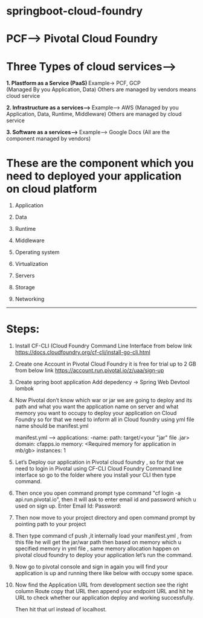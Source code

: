 # springboot-cloud-foundry

# PCF--> Pivotal Cloud Foundry

# Three Types of cloud services-->
<b> 1. Plastform as a Service (PaaS) </b>
	Example-> PCF, GCP <br>
  (Managed By you Application, Data) Others are managed by vendors means cloud service <br>

	
<b> 2. Infrastructure as a services--> </b>
	Example--> AWS
	(Managed by you Application, Data, Runtime, Middleware) Others are managed by cloud service
	
	
<b> 3. Software as a services--> </b>
	Example--> Google Docs
	(All are the component managed by vendors)
	

# These are the component which you need to deployed your application on cloud platform
1.    Application

2.    Data

3.    Runtime

4.    Middleware

5.    Operating system

6.    Virtualization

7.    Servers

8.    Storage

9.    Networking

--------------------------------------------------------------------------------------

	
# Steps:

1.  Install CF-CLI (Cloud Foundry Command Line Interface from below link  
	https://docs.cloudfoundry.org/cf-cli/install-go-cli.html 


2.  Create one Account in Pivotal Cloud Foundry it is free for trial up to 2 GB from below link 
	https://account.run.pivotal.io/z/uaa/sign-up
	
	
3.	Create  spring boot application Add depedency ->
	Spring Web
	Devtool
	lombok
	
4.	Now Pivotal don’t know which war or jar we are going to deploy and its path  and 
	what you want the application name on server and what memory you want to occupy to
	deploy your application on Cloud Foundry  so for that we need to inform all in Cloud 
	foundry using yml file name should be manifest.yml  
	
	manifest.yml -->
	applications:
	-name: <Your application name>
	path: target/<your "jar" file .jar>
	domain: cfapps.io
	memory: <Required memory for application in mb/gb>
	instances: 1
	
5.	Let’s Deploy our application in Pivotal cloud foundry , so for that we need to login in 
	Pivotal using  CF-CLI Cloud Foundry Command line interface so go to the folder where you install 
	your CLI then type command.
	
6.	Then once you open command prompt type command "cf login -a api.run.pivotal.io", 
	then it will ask to enter email id and password which u used on sign up.
	Enter Email Id:
	Password:
	
7.	Then now move to your project directory and open command prompt by pointing path to your  project 

8.	Then type command cf push ,it internally load your manifest.yml , from this file he will get the jar/war
	path then based on memory which u specified memory in yml file , same memory allocation happen on pivotal
	cloud foundry to deploy your application let’s run the command.
	
9.	Now go to pivotal console and sign in again you will find your application is up and running there like 
	below with occupy some space.
	
10.	Now find the Application URL from development section see the right column Route copy that URL then append
	your endpoint URL and hit he URL to check whether our application deploy and working successfully.
	
	Then hit that url instead of localhost.
